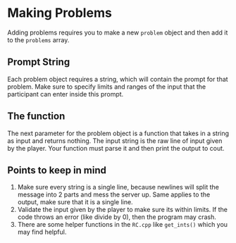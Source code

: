 # Making Problems

Adding problems requires you to make a new `problem` object and then add it to the `problems` array. 

## Prompt String
Each problem object requires a string, which will contain the prompt for that problem. Make sure to specify limits and ranges of the input that the participant can enter inside this prompt. 

## The function
The next parameter for the problem object is a function that takes in a string as input and returns nothing. The input string is the raw line of input given by the player. Your function must parse it and then print the output to cout.

## Points to keep in mind
1. Make sure every string is a single line, because newlines will split the message into 2 parts and mess the server up. Same applies to the output, make sure that it is a single line. 
2. Validate the input given by the player to make sure its within limits. If the code throws an error (like divide by 0), then the program may crash. 
3. There are some helper functions in the `RC.cpp` like `get_ints()` which you may find helpful.
